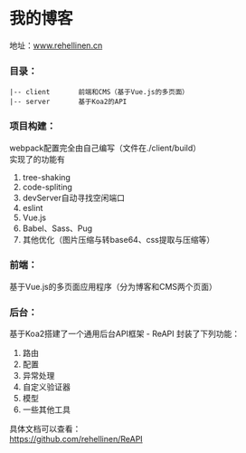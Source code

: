 我的博客
=================
地址：www.rehellinen.cn

### 目录：
~~~
|-- client       前端和CMS（基于Vue.js的多页面）
|-- server       基于Koa2的API
~~~

### 项目构建：  
webpack配置完全由自己编写（文件在./client/build）  
实现了的功能有
1. tree-shaking
2. code-spliting
3. devServer自动寻找空闲端口
4. eslint
5. Vue.js
6. Babel、Sass、Pug  
7. 其他优化（图片压缩与转base64、css提取与压缩等）

### 前端：  
基于Vue.js的多页面应用程序（分为博客和CMS两个页面）  

### 后台：  
基于Koa2搭建了一个通用后台API框架 - ReAPI
封装了下列功能：
1. 路由
2. 配置
3. 异常处理
4. 自定义验证器
5. 模型
6. 一些其他工具  

具体文档可以查看：  
https://github.com/rehellinen/ReAPI

